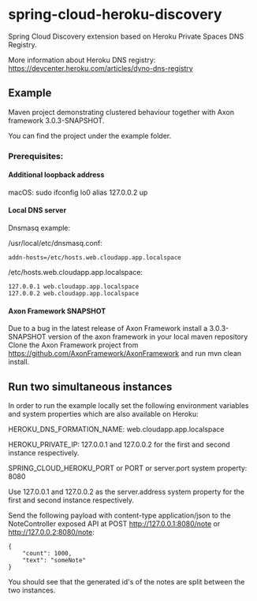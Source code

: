 # spring-cloud-heroku-discovery

Spring Cloud Discovery extension based on Heroku Private Spaces DNS Registry.

More information about Heroku DNS registry: https://devcenter.heroku.com/articles/dyno-dns-registry

## Example
Maven project demonstrating clustered behaviour together with Axon framework 3.0.3-SNAPSHOT.

You can find the project under the example folder.

### Prerequisites:
#### Additional loopback address
macOS:
sudo ifconfig lo0 alias 127.0.0.2 up

#### Local DNS server
Dnsmasq example:

/usr/local/etc/dnsmasq.conf:
```
addn-hosts=/etc/hosts.web.cloudapp.app.localspace
```
/etc/hosts.web.cloudapp.app.localspace:
```
127.0.0.1 web.cloudapp.app.localspace
127.0.0.2 web.cloudapp.app.localspace
```

#### Axon Framework SNAPSHOT
Due to a bug in the latest release of Axon Framework install a 3.0.3-SNAPSHOT version of the axon framework in your local maven repository
Clone the Axon Framework project from https://github.com/AxonFramework/AxonFramework and run mvn clean install.

## Run two simultaneous instances 

In order to run the example locally set the following environment variables and system properties which are also available on Heroku:

HEROKU_DNS_FORMATION_NAME: web.cloudapp.app.localspace

HEROKU_PRIVATE_IP: 127.0.0.1 and 127.0.0.2 for the first and second instance respectively.

SPRING_CLOUD_HEROKU_PORT or PORT or server.port system property: 8080 

Use 127.0.0.1 and 127.0.0.2 as the server.address system property for the first and second instance respectively.

Send the following payload with content-type application/json to the NoteController exposed API at POST http://127.0.0.1:8080/note or http://127.0.0.2:8080/note:
```
{
	"count": 1000,
	"text": "someNote"
}
```

You should see that the generated id's of the notes are split between the two instances.
